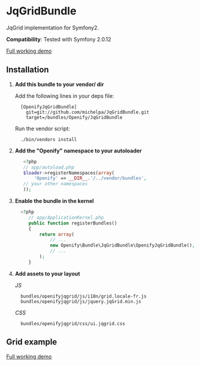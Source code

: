 JqGridBundle
============

JqGrid implementation for Symfony2.


**Compatibility**: Tested with Symfony 2.0.12

[Full working demo](https://github.com/michelpa/demoJqGrid)


Installation
------------

1. **Add this bundle to your vendor/ dir**

    Add the following lines in your deps file:

    ```
      [OpenifyJqGridBundle]
        git=git://github.com/michelpa/JqGridBundle.git
        target=/bundles/Openify/JqGridBundle
    ```

    Run the vendor script:

    ```
      ./bin/vendors install
    ```

2. **Add the "Openify" namespace to your autoloader**

    ```php
       <?php
       // app/autoload.php
       $loader->registerNamespaces(array(
           'Openify' => __DIR__.'/../vendor/bundles',
       // your other namespaces
       ));
    ```

3. **Enable the bundle in the kernel**

    ```php
      <?php
         // app/ApplicationKernel.php
         public function registerBundles()
         {
             return array(
                 // ...
                 new Openify\Bundle\JqGridBundle\OpenifyJqGridBundle(),
                 // ...
             );
         }
    ```

4. **Add assets to your layout**

     *JS*

         bundles/openifyjqgrid/js/i18n/grid.locale-fr.js
         bundles/openifyjqgrid/js/jquery.jqGrid.min.js

     *CSS*

         bundles/openifyjqgrid/css/ui.jqgrid.css

Grid example
------------


[Full working demo](https://github.com/michelpa/demoJqGrid)
